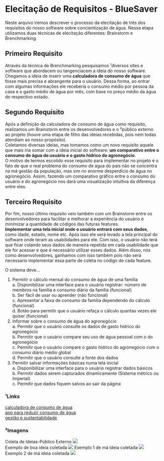 # Elecitação de Requisitos - BlueSaver  
Neste arquivo iremos descrever o processo da elecitação de três dos requisitos do nosso software sobre concientização de água. Nessa etapa utilizamos duas técnicas de elecitação diferentes: Brainstorm e Brenchmarking.  
  
## Primeiro Requisito
Através da técnica de Brenchmarking pesquisamos ¹diversos sites e software que abordacem ou tangenciacem a ideia do nosso software.  
Chegamos a ideia de inserir uma **calculadora de consumo de água** que fosse mais precisa e abrangente para o usuário. Dessa forma, ao entrar com algumas informações ele receberia o consumo médio por pessoa da casa e o gasto médio de água por mês, com base no preço médio da água do respectivo estado.   

## Segundo Requisito 
Após a definição da calculadora de consumo de água como requisito, realizamos um Brainstorm entre os desenvolvedores e o ²público externo ao projeto (houve uma etapa de filtro das ideias recebidas, pois nem todas atendiam ao nosso propósito).  
Coletamos diversas ideias, mas tomamos como um novo requisito aquele que mais iria somar com a ideia inicial do software: **um comparativo entre o consumo de água do usuário e o gasto hidrico do agronegócio**.  
O motivo de termos escolido esse requisito para implementar no projeto é o fato de que o real problema do consumo de água do país não se concentra na má gestão da população, mas sim no enorme desperdício de água no agronegócio. Assim, fazendo um comparativo gráfico entre o consumo do usuário e do agronegócio nos dará uma visualização intuitiva da diferença entre eles.

## Terceiro Requisito
Por fim, nosso último requisito veio também com um Brainstorm entre os desenvolvedores para facilitar e melhorar a experiência do usuário e minimizar a quantidade de códigos das futuras features.  
**Implementar uma tela inicial onde o usuário entrará com seus dados**, como idade, estado, nome etc. Após isso ele será levado a tela principal do software onde teram as usabilidades para ele.
Com isso, o usuário não terá que ficar colando seus dados de maneira repetida em cada usabilidade que ele for acessar e que é necessário utilizar esses dados. Além disso, nós como desenvolvedores, ganhamos com isso também pois não será necessario implementar essa parte de coleta no código de cada feature.

O sistema deve…
1. Permitir o cálculo mensal do consumo de água de uma família  
    a. Disponibilizar uma interface para o usuário registrar: número de membros na família e consumo diário da família (funcional)   
    b. Ser fácil de usar ou aprender (não funcional)  
    c. Apresentar a faixa de consumo da família dependendo do cálculo (funcional)  
    d. Botão para permitir que o usuário refaça o cálculo quantas vezes ele quiser (funcional)  
2. Informar sobre o consumo de água do agronegócio  
    a. Permitir que o usuário consulte os dados de gasto hídrico do agronegócio  
    b. Permitir que o usuário compare seu uso de água pessoal com o do agronegócio  
    c. Permitir que o usuário compare o gasto hídrico do agronegócio com o consumo diário médio global  
    d. Permitir que o usuário consulte a fonte dos dados
3. Permitir salvar informações básicas numa tela inicial  
    a. Disponibilizar uma interface para o usuário registrar dados básicos  
    b. Permitir dados serem capturados dinamicamente (Sistema métrico ou Imperial)  
    c. Permitir que dados fiquem salvos ao sair da página


### ¹Links  
[calculadora de consumo de água](https://www.saaesorocaba.com.br/calculadora-de-consumo-de-agua/)  
[app para reduzir consumo de água](https://ciclovivo.com.br/inovacao/negocios/software-gratuito-ajuda-a-reduzir-desperdicio-de-agua-em-condominios/)  
[gestão e sustentabilidade](https://www.ghidro.com.br/hidroview/)  
### ²Imagens  
Coleta de Ideias-Público Externo
![](Pergunta_status_publico_externo.jpg)  
Exemplo de boa ideia coletada
![](BomExemplo.jpg)
Exemplo 1 de má ideia coletada 
![](MauExemplo1.jpg)
Exemplo 2 de má ideia coletada
![](MauExemplo2.jpg)

